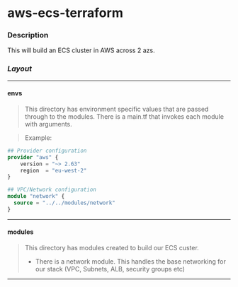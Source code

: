 # aws-ecs-terraform 

### Description
This will build an ECS cluster in AWS across 2 azs.

### _Layout_
---
#### __envs__
> This directory has environment specific values that are passed through to the modules.
> There is a main.tf that invokes each module with arguments.

> Example:

```terraform
## Provider configuration
provider "aws" {
	version = "~> 2.63"
	region  = "eu-west-2"
}

## VPC/Network configuration
module "network" {
  source = "../../modules/network"
}
```
---
#### __modules__
> This directory has modules created to build our ECS custer.
> * There is a network module. This handles the base networking for our stack (VPC, Subnets, ALB, security groups etc)
---
